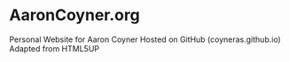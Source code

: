 # AaronCoyner.org  
  
Personal Website for Aaron Coyner
Hosted on GitHub (coyneras.github.io)
Adapted from HTML5UP
